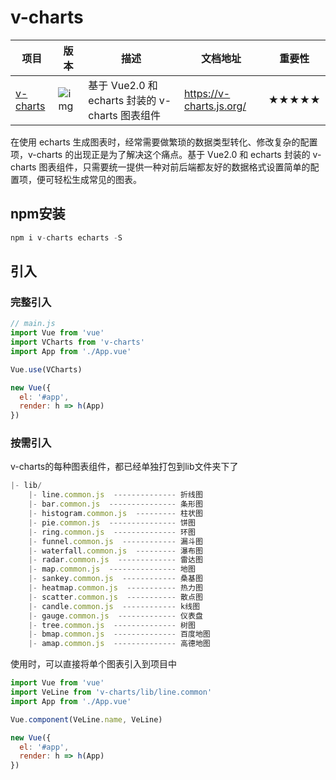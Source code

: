 # v-charts

|       项目                                 |      版本                                              | 描述                                            | 文档地址                   | 重要性 |
| ------------------------------------ | ------------------------------------------------- | ----------------------------------------------- | -------------------------- | ------ |
| [v-charts](https://v-charts.js.org/) | ![img](https://img.shields.io/npm/v/v-charts.svg) | 基于 Vue2.0 和 echarts 封装的 v-charts 图表组件 | <https://v-charts.js.org/> | ★★★★★  |

在使用 echarts 生成图表时，经常需要做繁琐的数据类型转化、修改复杂的配置项，v-charts 的出现正是为了解决这个痛点。基于 Vue2.0 和 echarts 封装的 v-charts 图表组件，只需要统一提供一种对前后端都友好的数据格式设置简单的配置项，便可轻松生成常见的图表。

## npm安装

```js
npm i v-charts echarts -S
```

## 引入

### 完整引入

```js
// main.js
import Vue from 'vue'
import VCharts from 'v-charts'
import App from './App.vue'

Vue.use(VCharts)

new Vue({
  el: '#app',
  render: h => h(App)
})
```

### 按需引入

v-charts的每种图表组件，都已经单独打包到lib文件夹下了

```js
|- lib/
    |- line.common.js  -------------- 折线图
    |- bar.common.js  --------------- 条形图
    |- histogram.common.js  --------- 柱状图
    |- pie.common.js  --------------- 饼图
    |- ring.common.js  -------------- 环图
    |- funnel.common.js  ------------ 漏斗图
    |- waterfall.common.js  --------- 瀑布图
    |- radar.common.js  ------------- 雷达图
    |- map.common.js  --------------- 地图
    |- sankey.common.js  ------------ 桑基图
    |- heatmap.common.js  ----------- 热力图
    |- scatter.common.js  ----------- 散点图
    |- candle.common.js  ------------ k线图
    |- gauge.common.js  ------------- 仪表盘
    |- tree.common.js  -------------- 树图
    |- bmap.common.js  -------------- 百度地图
    |- amap.common.js  -------------- 高德地图
```

使用时，可以直接将单个图表引入到项目中

```js
import Vue from 'vue'
import VeLine from 'v-charts/lib/line.common'
import App from './App.vue'

Vue.component(VeLine.name, VeLine)

new Vue({
  el: '#app',
  render: h => h(App)
})
```
